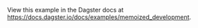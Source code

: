 View this example in the Dagster docs at https://docs.dagster.io/docs/examples/memoized_development.
